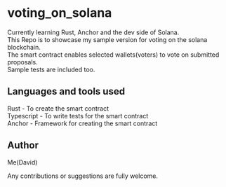 # voting_on_solana
Currently learning Rust, Anchor and the dev side of Solana. \
This Repo is to showcase my sample version for voting on the solana blockchain. \
The smart contract enables selected wallets(voters) to vote on submitted proposals. \
Sample tests are included too.

## Languages and tools used
Rust - To create the smart contract \
Typescript - To write tests for the smart contract \
Anchor - Framework for creating the smart contract

## Author
Me(David)

Any contributions  or suggestions are fully welcome.


